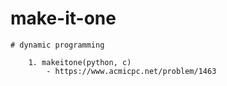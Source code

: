 # make-it-one

    # dynamic programming
    
        1. makeitone(python, c)
            - https://www.acmicpc.net/problem/1463
        
